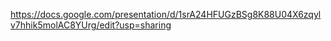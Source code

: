 https://docs.google.com/presentation/d/1srA24HFUGzBSg8K88U04X6zqylv7hhik5molAC8YUrg/edit?usp=sharing
